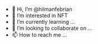 - 👋 Hi, I’m @hilmanfebrian
- 👀 I’m interested in NFT
- 🌱 I’m currently learning ...
- 💞️ I’m looking to collaborate on ...
- 📫 How to reach me ...

<!---
hilmanfebrian/hilmanfebrian is a ✨ special ✨ repository because its `README.md` (this file) appears on your GitHub profile.
You can click the Preview link to take a look at your changes.
--->
